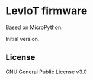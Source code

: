 # LevIoT firmware

Based on MicroPython.

Initial version.

## License

GNU General Public License v3.0